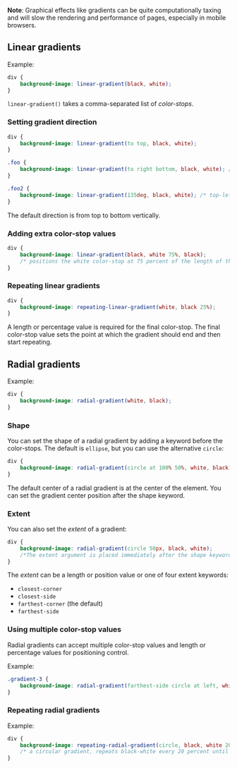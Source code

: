 **Note**: Graphical effects like gradients can be quite computationally taxing and will slow the rendering and performance of pages, especially in mobile browsers.

## Linear gradients

Example:

```css
div {
	background-image: linear-gradient(black, white);
}
```

`linear-gradient()` takes a comma-separated list of *color-stops*.

### Setting gradient direction

```css
div {
	background-image: linear-gradient(to top, black, white);
}

.foo {
	background-image: linear-gradient(to right bottom, black, white); /*top-left to bottom-right*/
}

.foo2 {
	background-image: linear-gradient(135deg, black, white); /* top-left to bottom-right*/
}
```

The default direction is from top to bottom vertically.

### Adding extra color-stop values

```css
div {
	background-image: linear-gradient(black, white 75%, black);
	/* positions the white color-stop at 75 percent of the length of the gradient line */
}
```

### Repeating linear gradients

```css
div {
	background-image: repeating-linear-gradient(white, black 25%);
}
```

A length or percentage value is required for the final color-stop. The final color-stop value sets the point at which the gradient should end and then start repeating.

## Radial gradients

Example:

```css
div {
	background-image: radial-gradient(white, black);
}
```

### Shape

You can set the shape of a radial gradient by adding a keyword before the color-stops. The default is `ellipse`, but you can use the alternative `circle`:

```css
div {
	background-image: radial-gradient(circle at 100% 50%, white, black);
} 
```

The default center of a radial gradient is at the center of the element. You can set the gradient center position after the shape keyword.

### Extent

You can also set the *extent* of a gradient:

```css
div {
	background-image: radial-gradient(circle 50px, black, white);
	/*The extent argument is placed immediately after the shape keyword*/
}
```

The *extent* can be a length or position value or one of four extent keywords: 

- `closest-corner`
- `closest-side`
- `farthest-corner` (the default)
- `farthest-side`

### Using multiple color-stop values

Radial gradients can accept multiple color-stop values and length or percentage values for positioning control. 

Example:

```css
.gradient-3 { 
	background-image: radial-gradient(farthest-side circle at left, white, black 25%, white 75%, black);
}
```

### Repeating radial gradients

Example:

```css
div {
	background-image: repeating-radial-gradient(circle, black, white 20%);
	/* a circular gradient, repeats black-white every 20 percent until its extent is reached */
}
```

